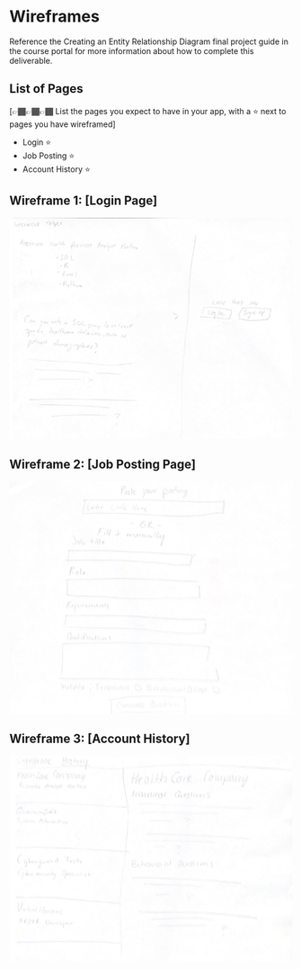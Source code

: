 # Wireframes

Reference the Creating an Entity Relationship Diagram final project guide in the course portal for more information about how to complete this deliverable.

## List of Pages

[👉🏾👉🏾👉🏾 List the pages you expect to have in your app, with a ⭐ next to pages you have wireframed]

- Login ⭐
- Job Posting ⭐
- Account History ⭐ 

## Wireframe 1: [Login Page]

![Alt text](image.png)

## Wireframe 2: [Job Posting Page]

![Alt text](image-2.png)

## Wireframe 3: [Account History]

![Alt text](image-1.png)

